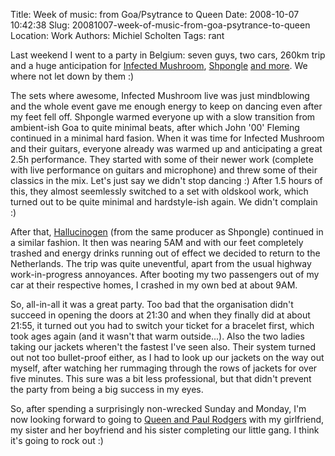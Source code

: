 Title: Week of music: from Goa/Psytrance to Queen
Date: 2008-10-07 10:42:38
Slug: 20081007-week-of-music-from-goa-psytrance-to-queen
Location: Work
Authors: Michiel Scholten
Tags: rant

<p>Last weekend I went to a party in Belgium: seven guys, two cars, 260km trip and a huge anticipation for <a href="http://www.last.fm/music/Infected+Mushroom">Infected Mushroom</a>, <a href="http://www.last.fm/music/Shpongle">Shpongle</a> <a href="http://www.last.fm/event/561428">and more</a>. We where not let down by them :)</p>

<p>The sets where awesome, Infected Mushroom live was just mindblowing and the whole event gave me enough energy to keep on dancing even after my feet fell off. Shpongle warmed everyone up with a slow transition from ambient-ish Goa to quite minimal beats, after which John '00' Fleming continued in a minimal hard fasion. When it was time for Infected Mushroom and their guitars, everyone already was warmed up and anticipating a great 2.5h performance. They started with some of their newer work (complete with live performance on guitars and microphone) and threw some of their classics in the mix. Let's just say we didn't stop dancing :) After 1.5 hours of this, they almost seemlessly switched to a set with oldskool work, which turned out to be quite minimal and hardstyle-ish again. We didn't complain :)</p>

<p>After that, <a href="http://www.last.fm/music/Hallucinogen">Hallucinogen</a> (from the same producer as Shpongle) continued in a similar fashion. It then was nearing 5AM and with our feet completely trashed and energy drinks running out of effect we decided to return to the Netherlands. The trip was quite uneventful, apart from the usual highway work-in-progress annoyances. After booting my two passengers out of my car at their respective homes, I crashed in my own bed at about 9AM.</p>

<p>So, all-in-all it was a great party. Too bad that the organisation didn't succeed in opening the doors at 21:30 and when they finally did at about 21:55, it turned out you had to switch your ticket for a bracelet first, which took ages again (and it wasn't that warm outside...). Also the two ladies taking our jackets wheren't the fastest I've seen also. Their system turned out not too bullet-proof either, as I had to look up our jackets on the way out myself, after watching her rummaging through the rows of jackets for over five minutes. This sure was a bit less professional, but that didn't prevent the party from being a big success in my eyes.</p>

<p>So, after spending a surprisingly non-wrecked Sunday and Monday, I'm now looking forward to going to <a href="http://www.last.fm/event/743584">Queen and Paul Rodgers</a> with my girlfriend, my sister and her boyfriend and his sister completing our little gang. I think it's going to rock out :)</p>